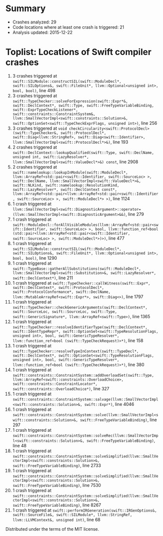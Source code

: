 Summary
=======
* Crashes analyzed: 29
* Code locations where at least one crash is triggered: 21
* Analysis updated: 2015-12-22

Toplist: Locations of Swift compiler crashes
============================================
1. 3 crashes triggered at `swift::SILModule::constructSIL(swift::ModuleDecl*, swift::SILOptions&, swift::FileUnit*, llvm::Optional<unsigned int>, bool, bool)`, line 498
2. 3 crashes triggered at `swift::TypeChecker::solveForExpression(swift::Expr*&, swift::DeclContext*, swift::Type, swift::FreeTypeVariableBinding, swift::ExprTypeCheckListener*, swift::constraints::ConstraintSystem&, llvm::SmallVectorImpl<swift::constraints::Solution>&, swift::OptionSet<swift::TypeCheckExprFlags, unsigned int>)`, line 256
3. 3 crashes triggered at `void checkCircularity<swift::ProtocolDecl>(swift::TypeChecker&, swift::ProtocolDecl*, swift::Diag<llvm::StringRef>, swift::Diag<swift::Identifier>, llvm::SmallVectorImpl<swift::ProtocolDecl*>&)`, line 193
4. 2 crashes triggered at `swift::DeclContext::lookupQualified(swift::Type, swift::DeclName, unsigned int, swift::LazyResolver*, llvm::SmallVectorImpl<swift::ValueDecl*>&) const`, line 2908
5. 2 crashes triggered at `swift::namelookup::lookupInModule(swift::ModuleDecl*, llvm::ArrayRef<std::pair<swift::Identifier, swift::SourceLoc> >, swift::DeclName, llvm::SmallVectorImpl<swift::ValueDecl*>&, swift::NLKind, swift::namelookup::ResolutionKind, swift::LazyResolver*, swift::DeclContext const*, llvm::ArrayRef<std::pair<llvm::ArrayRef<std::pair<swift::Identifier, swift::SourceLoc> >, swift::ModuleDecl*> >)`, line 1124
6. 1 crash triggered at `llvm::SmallVectorImpl<swift::DiagnosticArgument>::operator=(llvm::SmallVectorImpl<swift::DiagnosticArgument>&&)`, line 279
7. 1 crash triggered at `swift::ModuleDecl::forAllVisibleModules(llvm::ArrayRef<std::pair<swift::Identifier, swift::SourceLoc> >, bool, llvm::function_ref<bool (std::pair<llvm::ArrayRef<std::pair<swift::Identifier, swift::SourceLoc> >, swift::ModuleDecl*>)>)`, line 477
8. 1 crash triggered at `swift::SILModule::constructSIL(swift::ModuleDecl*, swift::SILOptions&, swift::FileUnit*, llvm::Optional<unsigned int>, bool, bool)`, line 1290
9. 1 crash triggered at `swift::TypeBase::gatherAllSubstitutions(swift::ModuleDecl*, llvm::SmallVectorImpl<swift::Substitution>&, swift::LazyResolver*, swift::DeclContext*)`, line 211
10. 1 crash triggered at `swift::TypeChecker::callWitness(swift::Expr*, swift::DeclContext*, swift::ProtocolDecl*, swift::ProtocolConformance*, swift::DeclName, llvm::MutableArrayRef<swift::Expr*>, swift::Diag<>)`, line 1797
11. 1 crash triggered at `swift::TypeChecker::checkGenericArguments(swift::DeclContext*, swift::SourceLoc, swift::SourceLoc, swift::Type, swift::GenericSignature*, llvm::ArrayRef<swift::Type>)`, line 1365
12. 1 crash triggered at `swift::TypeChecker::resolveIdentifierType(swift::DeclContext*, swift::IdentTypeRepr*, swift::OptionSet<swift::TypeResolutionFlags, unsigned int>, bool, swift::GenericTypeResolver*, llvm::function_ref<bool (swift::TypeCheckRequest)>*)`, line 158
13. 1 crash triggered at `swift::TypeChecker::resolveTypeInContext(swift::TypeDecl*, swift::DeclContext*, swift::OptionSet<swift::TypeResolutionFlags, unsigned int>, bool, swift::GenericTypeResolver*, llvm::function_ref<bool (swift::TypeCheckRequest)>*)`, line 380
14. 1 crash triggered at `swift::constraints::ConstraintSystem::addOverloadSet(swift::Type, llvm::ArrayRef<swift::constraints::OverloadChoice>, swift::constraints::ConstraintLocator*, swift::constraints::OverloadChoice*)`, line 327
15. 1 crash triggered at `swift::constraints::ConstraintSystem::salvage(llvm::SmallVectorImpl<swift::constraints::Solution>&, swift::Expr*)`, line 4046
16. 1 crash triggered at `swift::constraints::ConstraintSystem::solve(llvm::SmallVectorImpl<swift::constraints::Solution>&, swift::FreeTypeVariableBinding)`, line 297
17. 1 crash triggered at `swift::constraints::ConstraintSystem::solveRec(llvm::SmallVectorImpl<swift::constraints::Solution>&, swift::FreeTypeVariableBinding)`, line 48
18. 1 crash triggered at `swift::constraints::ConstraintSystem::solveSimplified(llvm::SmallVectorImpl<swift::constraints::Solution>&, swift::FreeTypeVariableBinding)`, line 2733
19. 1 crash triggered at `swift::constraints::ConstraintSystem::solveSimplified(llvm::SmallVectorImpl<swift::constraints::Solution>&, swift::FreeTypeVariableBinding)`, line 7530
20. 1 crash triggered at `swift::constraints::ConstraintSystem::solveSimplified(llvm::SmallVectorImpl<swift::constraints::Solution>&, swift::FreeTypeVariableBinding)`, line 8267
21. 1 crash triggered at `swift::performIRGeneration(swift::IRGenOptions&, swift::SourceFile&, swift::SILModule*, llvm::StringRef, llvm::LLVMContext&, unsigned int)`, line 68

Distributed under the terms of the MIT license.

